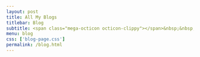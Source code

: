 ```yaml
---
layout: post
title: All My Blogs
titlebar: Blog
subtitle: <span class="mega-octicon octicon-clippy"></span>&nbsp;&nbsp; 按分类的所有文章汇总
menu: blog
css: ['blog-page.css']
permalink: /blog.html
---
```


